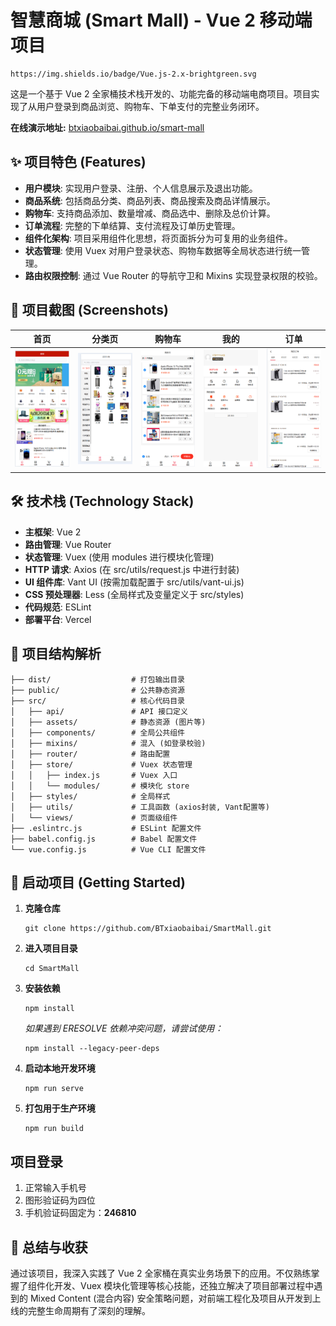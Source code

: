 # 智慧商城 (Smart Mall) - Vue 2 移动端项目



```vue2
https://img.shields.io/badge/Vue.js-2.x-brightgreen.svg
```



这是一个基于 Vue 2 全家桶技术栈开发的、功能完备的移动端电商项目。项目实现了从用户登录到商品浏览、购物车、下单支付的完整业务闭环。

**在线演示地址:** [btxiaobaibai.github.io/smart-mall](https://btxiaobaibai.github.io/smart-mall/)

## ✨ 项目特色 (Features)

- **用户模块**: 实现用户登录、注册、个人信息展示及退出功能。
- **商品系统**: 包括商品分类、商品列表、商品搜索及商品详情展示。
- **购物车**: 支持商品添加、数量增减、商品选中、删除及总价计算。
- **订单流程**: 完整的下单结算、支付流程及订单历史管理。
- **组件化架构**: 项目采用组件化思想，将页面拆分为可复用的业务组件。
- **状态管理**: 使用 Vuex 对用户登录状态、购物车数据等全局状态进行统一管理。
- **路由权限控制**: 通过 Vue Router 的导航守卫和 Mixins 实现登录权限的校验。

## 📸 项目截图 (Screenshots)

| 首页                                                  | 分类页                                                       | 购物车                                                | 我的                                                  | 订单                                                   |
| ----------------------------------------------------- | ------------------------------------------------------------ | ----------------------------------------------------- | ----------------------------------------------------- | ------------------------------------------------------ |
| <img src="./picture/images/home-image.png" width="250"/> | <img src="./picture/images/classification-image.png" width="250"/> | <img src="./picture/images/cart-image.png" width="250"/> | <img src="./picture/images/user-image.png" width="250"/> | <img src="./picture/images/order-image.png" width="250"/> |


## 🛠️ 技术栈 (Technology Stack)

- **主框架**: Vue 2
- **路由管理**: Vue Router
- **状态管理**: Vuex (使用 modules 进行模块化管理)
- **HTTP 请求**: Axios (在 src/utils/request.js 中进行封装)
- **UI 组件库**: Vant UI (按需加载配置于 src/utils/vant-ui.js)
- **CSS 预处理器**: Less (全局样式及变量定义于 src/styles)
- **代码规范**: ESLint
- **部署平台**: Vercel

## 📁 项目结构解析

```
├── dist/                  # 打包输出目录
├── public/                # 公共静态资源
├── src/                   # 核心代码目录
│   ├── api/               # API 接口定义
│   ├── assets/            # 静态资源 (图片等)
│   ├── components/        # 全局公共组件
│   ├── mixins/            # 混入 (如登录校验)
│   ├── router/            # 路由配置
│   ├── store/             # Vuex 状态管理
│   │   ├── index.js       # Vuex 入口
│   │   └── modules/       # 模块化 store
│   ├── styles/            # 全局样式
│   ├── utils/             # 工具函数 (axios封装, Vant配置等)
│   └── views/             # 页面级组件
├── .eslintrc.js           # ESLint 配置文件
├── babel.config.js        # Babel 配置文件
└── vue.config.js          # Vue CLI 配置文件
```

## 🚀 启动项目 (Getting Started)

1. **克隆仓库**

   ```
   git clone https://github.com/BTxiaobaibai/SmartMall.git
   ```

2. **进入项目目录**

   ```
   cd SmartMall
   ```

3. **安装依赖**

   ```
   npm install
   ```

   *如果遇到 ERESOLVE 依赖冲突问题，请尝试使用：*

   ```
   npm install --legacy-peer-deps
   ```

4. **启动本地开发环境**

   ```
   npm run serve
   ```

5. **打包用于生产环境**

   ```
   npm run build
   ```

## 项目登录
1. 正常输入手机号
2. 图形验证码为四位
3. 手机验证码固定为：**246810**
## 📝 总结与收获

通过该项目，我深入实践了 Vue 2 全家桶在真实业务场景下的应用。不仅熟练掌握了组件化开发、Vuex 模块化管理等核心技能，还独立解决了项目部署过程中遇到的 Mixed Content (混合内容) 安全策略问题，对前端工程化及项目从开发到上线的完整生命周期有了深刻的理解。